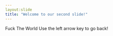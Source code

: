 ```yaml
---
layout:slide
title: "Welcome to our second slide!"
---
```

Fuck The World
Use the left arrow key to go back!
